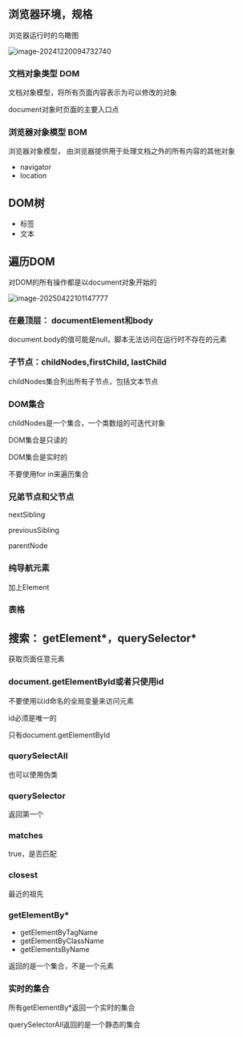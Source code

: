 ## 浏览器环境，规格

浏览器运行时的鸟瞰图

![image-20241220094732740](C:/Users/27019/AppData/Roaming/Typora/typora-user-images/image-20241220094732740.png)

### 文档对象类型 DOM

文档对象模型，将所有页面内容表示为可以修改的对象

document对象时页面的主要入口点



### 浏览器对象模型 BOM

浏览器对象模型， 由浏览器提供用于处理文档之外的所有内容的其他对象

- navigator
- location



## DOM树

- 标签
- 文本

## 遍历DOM

对DOM的所有操作都是以document对象开始的

![image-20250422101147777](https://raw.githubusercontent.com/JoeyXXia/MyPictureData/main/image-20250422101147777.png)

### 在最顶层： documentElement和body

document.body的值可能是null，脚本无法访问在运行时不存在的元素

### 子节点：childNodes,firstChild, lastChild

childNodes集合列出所有子节点，包括文本节点

### DOM集合

childNodes是一个集合，一个类数组的可迭代对象

DOM集合是只读的

DOM集合是实时的

不要使用for in来遍历集合



### 兄弟节点和父节点

nextSibling

previousSibling

parentNode



### 纯导航元素

加上Element

### 表格



## 搜索： getElement*，querySelector*

获取页面任意元素

### document.getElementById或者只使用id

不要使用以id命名的全局变量来访问元素

id必须是唯一的

只有document.getElementById

### querySelectAll

也可以使用伪类

### querySelector

返回第一个

### matches

true，是否匹配

### closest

最近的祖先

### getElementBy*

- getElementByTagName
- getElementByClassName
- getElementsByName

返回的是一个集合，不是一个元素

### 实时的集合

所有getElementBy*返回一个实时的集合

querySelectorAll返回的是一个静态的集合




